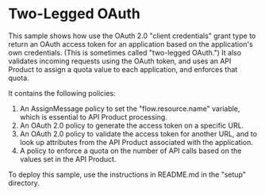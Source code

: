 # Two-Legged OAuth

This sample shows how use the OAuth 2.0 "client credentials" grant type to return an OAuth
access token for an application based on the application's own credentials. (This is 
sometimes called "two-legged OAuth.") It also validates incoming requests using the
OAuth token, and uses an API Product to assign a quota value to each application, and
enforces that quota.

It contains the following policies:

1. An AssignMessage policy to set the "flow.resource.name" variable, which is essential
to API Product processing.
2. An OAuth 2.0 policy to generate the access token on a specific URL.
3. An OAuth 2.0 policy to validate the access token for another URL, and to look
up attributes from the API Product associated with the application.
4. A policy to enforce a quota on the number of API calls based on the values set
in the API Product.

To deploy this sample, use the instructions in README.md in the "setup" directory.
